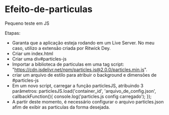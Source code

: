 # Efeito-de-particulas
Pequeno teste em JS

Etapas:
- Garanta que a aplicação esteja rodando em um Live Server. No meu caso, utilizo a extensão criada por Ritwick Dey.
- Criar um index.html
- Criar uma div#particles-js
- Importar a biblioteca de particulas em uma tag script: "https://cdn.jsdelivr.net/npm/particles.js@2.0.0/particles.min.js".
- criar um arquivo de estilo para atribuir o background e dimensões de #particles-js
- Em um novo script, carregar a função particlesJS, atribuindo 3 parâmetros:
particlesJS.load('container_id', 'arquivo_de_config.json', callbackFunction(){
    console.log('particles.js config carregado');
});
- A partir deste momento, é necessário configurar o arquivo particles.json afim de exibir as particulas da forma desejada.